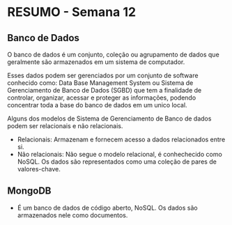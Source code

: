 # RESUMO - Semana 12

## Banco de Dados 
O banco de dados é um conjunto, coleção ou agrupamento de dados que geralmente são armazenados em um sistema de computador. 

Esses dados podem ser gerenciados por um conjunto de software conhecido como: Data Base Management System ou Sistema de Gerenciamento de Banco de Dados (SGBD) que tem a finalidade de controlar, organizar, acessar e proteger as informações, podendo concentrar toda a base do banco de dados em um unico local. 

Alguns dos modelos de Sistema de Gerenciamento de Banco de dados podem ser relacionais e não relacionais. 
 - Relacionais: Armazenam e fornecem acesso a dados relacionados entre si. 
 - Não relacionais: Não segue o modelo relacional, é conhechecido como NoSQL. 
 Os dados são representados como uma coleção de pares de valores-chave.

## MongoDB

- É um banco de dados de código aberto, NoSQL. Os dados são armazenados nele como documentos.